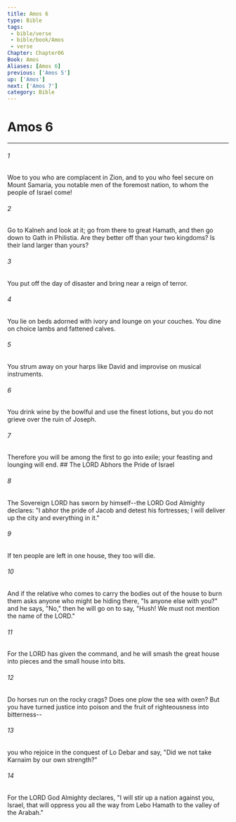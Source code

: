 ```yaml
---
title: Amos 6
type: Bible
tags:
 - bible/verse
 - bible/book/Amos
 - verse
Chapter: Chapter06
Book: Amos
Aliases: [Amos 6]
previous: ['Amos 5']
up: ['Amos']
next: ['Amos 7']
category: Bible
---
```

# Amos 6

***


###### 1 
Woe to you who are complacent in Zion, and to you who feel secure on Mount Samaria, you notable men of the foremost nation, to whom the people of Israel come! 

###### 2 
Go to Kalneh and look at it; go from there to great Hamath, and then go down to Gath in Philistia. Are they better off than your two kingdoms? Is their land larger than yours? 

###### 3 
You put off the day of disaster and bring near a reign of terror. 

###### 4 
You lie on beds adorned with ivory and lounge on your couches. You dine on choice lambs and fattened calves. 

###### 5 
You strum away on your harps like David and improvise on musical instruments. 

###### 6 
You drink wine by the bowlful and use the finest lotions, but you do not grieve over the ruin of Joseph. 

###### 7 
Therefore you will be among the first to go into exile; your feasting and lounging will end. ## The LORD Abhors the Pride of Israel 

###### 8 
The Sovereign LORD has sworn by himself--the LORD God Almighty declares: "I abhor the pride of Jacob and detest his fortresses; I will deliver up the city and everything in it." 

###### 9 
If ten people are left in one house, they too will die. 

###### 10 
And if the relative who comes to carry the bodies out of the house to burn them asks anyone who might be hiding there, "Is anyone else with you?" and he says, "No," then he will go on to say, "Hush! We must not mention the name of the LORD." 

###### 11 
For the LORD has given the command, and he will smash the great house into pieces and the small house into bits. 

###### 12 
Do horses run on the rocky crags? Does one plow the sea with oxen? But you have turned justice into poison and the fruit of righteousness into bitterness-- 

###### 13 
you who rejoice in the conquest of Lo Debar and say, "Did we not take Karnaim by our own strength?" 

###### 14 
For the LORD God Almighty declares, "I will stir up a nation against you, Israel, that will oppress you all the way from Lebo Hamath to the valley of the Arabah." 

